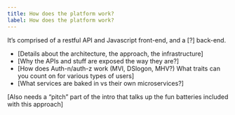 ```yaml
---
title: How does the platform work?
label: How does the platform work?
---
```

It’s comprised of a restful API and Javascript front-end, and a [?] back-end.

- [Details about the architecture, the approach, the infrastructure]
- [Why the APIs and stuff are exposed the way they are?]
- [How does Auth-n/auth-z work (MVI, DSlogon, MHV?) What traits can you count on for various types of users]
- [What services are baked in vs their own microservices?]

[Also needs a “pitch” part of the intro that talks up the fun batteries included with this approach]
